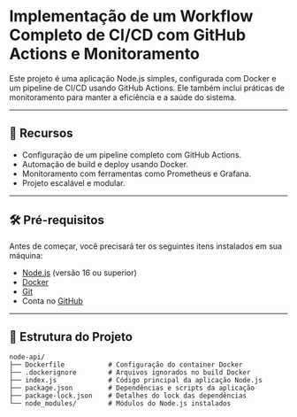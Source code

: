 # Implementação de um Workflow Completo de CI/CD com GitHub Actions e Monitoramento

Este projeto é uma aplicação Node.js simples, configurada com Docker e um pipeline de CI/CD usando GitHub Actions. Ele também inclui práticas de monitoramento para manter a eficiência e a saúde do sistema.

---

## 🚀 **Recursos**
- Configuração de um pipeline completo com GitHub Actions.
- Automação de build e deploy usando Docker.
- Monitoramento com ferramentas como Prometheus e Grafana.
- Projeto escalável e modular.

---

## 🛠️ **Pré-requisitos**
Antes de começar, você precisará ter os seguintes itens instalados em sua máquina:
- [Node.js](https://nodejs.org/) (versão 16 ou superior)
- [Docker](https://www.docker.com/)
- [Git](https://git-scm.com/)
- Conta no [GitHub](https://github.com/)

---

## 📂 **Estrutura do Projeto**
```plaintext
node-api/
├── Dockerfile           # Configuração do container Docker
├── .dockerignore        # Arquivos ignorados no build Docker
├── index.js             # Código principal da aplicação Node.js
├── package.json         # Dependências e scripts da aplicação
├── package-lock.json    # Detalhes do lock das dependências
└── node_modules/        # Módulos do Node.js instalados
